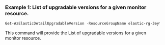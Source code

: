 ### Example 1: List of upgradable versions for a given monitor resource.
```powershell
Get-AzElasticDetailUpgradableVersion -ResourceGroupName elastic-rg-3eytki -Name elastic-rhqz1v
```

This command will provide the List of upgradable versions for a given monitor resource.
